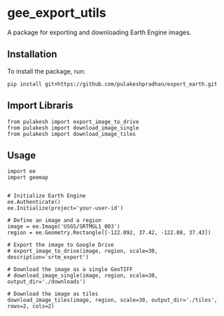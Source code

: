 # gee_export_utils

A package for exporting and downloading Earth Engine images.

## Installation

To install the package, run:

```
pip install git+https://github.com/pulakeshpradhan/export_earth.git
```
## Import Libraris 

```
from pulakesh import export_image_to_drive
from pulakesh import download_image_single
from pulakesh import download_image_tiles
```




## Usage

```
import ee
import geemap


# Initialize Earth Engine
ee.Authenticate()
ee.Initialize(project='your-user-id')

# Define an image and a region
image = ee.Image('USGS/SRTMGL1_003')
region = ee.Geometry.Rectangle([-122.092, 37.42, -122.08, 37.43])

# Export the image to Google Drive
# export_image_to_drive(image, region, scale=30, description='srtm_export')

# Download the image as a single GeoTIFF
# download_image_single(image, region, scale=30, output_dir='./downloads')

# Download the image as tiles
download_image_tiles(image, region, scale=30, output_dir='./tiles', rows=2, cols=2)
```
